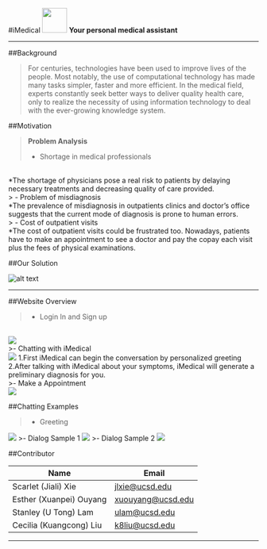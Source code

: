 #iMedical
<img src="https://github.com/mikokitty/iMed/raw/master/WebContent/fonts/icon-fonts/iMed_icon.jpg" width="50" height="50"> **Your personal medical assistant**

-----------------
##Background

>For centuries, technologies have been used to improve lives of the people. Most notably, the use of computational technology has made many tasks simpler, faster and more efficient. In the medical field, experts constantly seek better ways to deliver quality health care, only to realize the necessity of using information technology to deal with the ever-growing knowledge system.


##Motivation
> **Problem Analysis**
> 
> - Shortage in medical professionals
<br>
  *The shortage of physicians pose a real risk to patients by delaying necessary treatments and decreasing quality of care provided.   
<br/>
> - Problem of misdiagnosis
<br>
  *The prevalence of misdiagnosis in outpatients clinics and doctor’s office suggests that the current mode of diagnosis is prone to human errors.
<br/>
> - Cost of outpatient visits
<br>
  *The cost of outpatient visits could be frustrated too. Nowadays, patients have to make an appointment to see a doctor and pay the copay each visit plus the fees of physical examinations.
<br/>

##Our Solution


![alt text](https://github.com/mikokitty/iMed/raw/master/flowchart.png)


-----------------

##Website Overview


>- Login In and Sign up
<br>
<img src="https://github.com/mikokitty/iMed/raw/master/sign_up.png">
<br/>
>- Chatting with iMedical 
<br>
<img src="https://github.com/mikokitty/iMed/raw/master/chatting.png">
  1.First iMedical can begin the conversation by personalized greeting
  2.After talking with iMedical about your symptoms, iMedical will generate a preliminary diagnosis for you.
<br/>
>- Make a Appointment
<br>
<img src="https://github.com/mikokitty/iMed/raw/master/image4.png">
<br/>



##Chatting Examples

>- Greeting
<img src="https://github.com/mikokitty/iMed/raw/master/image1.png">
>- Dialog Sample 1
<img src="https://github.com/mikokitty/iMed/raw/master/image2.png">
>- Dialog Sample 2
<img src="https://github.com/mikokitty/iMed/raw/master/image3.png">





##Contributor

Name      | Email
--------- | ---
Scarlet (Jiali) Xie | jlxie@ucsd.edu
Esther (Xuanpei) Ouyang | xuouyang@ucsd.edu
Stanley (U Tong) Lam | ulam@ucsd.edu
Cecilia (Kuangcong) Liu  | k8liu@ucsd.edu


-----------------


